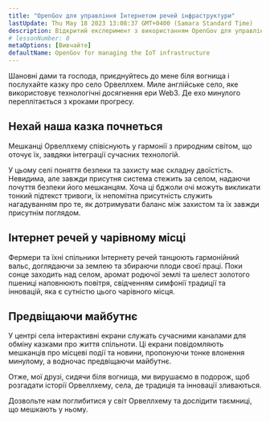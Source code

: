 ```yaml
---
title: "OpenGov для управління Інтернетом речей інфраструктури"
lastUpdate: Thu May 18 2023 13:08:37 GMT+0400 (Samara Standard Time)
description: Відкритий експеримент з використанням OpenGov для управління Інтернетом речей інфраструктури невеликого англійського села.
# lessonNumber: 0
metaOptions: [Вивчайте]
defaultName: OpenGov for managing the IoT infrastructure
---
```


<LessonVideo :videos="[{src: 'https://crustipfs.info/ipfs/QmXBrymdTnMPDDxqjxFW6ciKayeCM9VaQVru895xtqjFQn', type: 'webm'}]" />

<RoboAcademyText fWeight="500">
Шановні дами та господа, приєднуйтесь до мене біля вогнища і послухайте казку про село Орвеллхем. Миле англійське село, яке використовує технологічні досягнення ери Web3. Де ехо минулого переплітається з кроками прогресу.
</RoboAcademyText>

## Нехай наша казка почнеться

Мешканці Орвеллхему співіснують у гармонії з природним світом, що оточує їх, завдяки інтеграції сучасних технологій.

У цьому селі поняття безпеки та захисту має складну двоїстість. Невидима, але завжди присутня система стежить за селом, надаючи почуття безпеки його мешканцям. Хоча ці бджоли очі можуть викликати тонкий підтекст тривоги, їх непомітна присутність служить нагадуванням про те, як дотримувати баланс між захистом та їх завжди присутнім поглядом.

## Інтернет речей у чарівному місці

Фермери та їхні спільники Інтернету речей танцюють гармонійний вальс, доглядаючи за землею та збираючи плоди своєї праці. Поки сонце заходить над селом, аромат родючої землі та шелест золотого пшениці наповнюють повітря, свідченням симфонії традиції та інновацій, яка є сутністю цього чарівного місця.

## Предвіщаючи майбутнє

У центрі села інтерактивні екрани служать сучасними каналами для обміну казками про життя спільноти. Ці екрани повідомляють мешканців про місцеві події та новини, пропонуючи тонке влонення минулому, а водночас предвіщаючи майбутнє.

<RoboAcademyText>
Отже, мої друзі, сидячи біля вогнища, ми вирушаємо в подорож, щоб розгадати історії Орвеллхему, села, де традиція та інновації зливаються.

Дозвольте нам поглибитися у світ Орвеллхему та дослідити таємниці, що мешкають у ньому.
</RoboAcademyText>